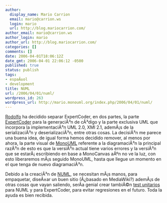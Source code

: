 ```yaml
---
author:
  display_name: Mario Carrion
  email: mario@carrion.ws
  login: mario
  url: http://blog.mariocarrion.com/
author_email: mario@carrion.ws
author_login: mario
author_url: http://blog.mariocarrion.com/
categories: []
comments: []
date: 2006-04-01T18:06:12Z
date_gmt: 2006-04-01 22:06:12 -0500
published: true
status: publish
tags:
- espaÃ±ol
- development
title: NUML
url: /2006/04/01/numl/
wordpress_id: 263
wordpress_url: http://mario.monouml.org/index.php/2006/04/01/numl/
---
```


<p><a href="http://rodolfocampero.blogspot.com/">Rodolfo</a> ha decidido separar ExpertCoder, en dos partes, la parte <a href="http://expertcoder.sf.net">ExpertCoder</a> para la generaciÃ³n de cÃ³digo y la parte exclusiva UML que incorpora la implementaciÃ³n UML 2.0, XMI 2.1, ademÃ¡s de la serializaciÃ³n y deserializaciÃ³n, entre otras cosas. La decisiÃ³n me parece una buena idea, de igual forma hemos decidido remover, al menos por ahora, la parte visual de <a href="http://www.monouml.org">MonoUML</a> referente a la diagramaciÃ³n la principal razÃ³n de esto es que la versiÃ³n actual tiene varios errores y la versiÃ³n que se estarÃ¡ escribiendo en base a MonoCanvas aÃºn no ve la luz, con esto liberaremos mÃ¡s seguido MonoUML, hasta que llegue un momento en el que tenga de nuevo diagramaciÃ³n.</p>
<p>Debido a la creaciÃ³n de <a href="http://www.sourceforge.net/projects/numl">NUML</a>, se necesitan mÃ¡s manos, para empaquetar, diseÃ±ar un buen sitio (Â¿basado en MediaWiki?) ademÃ¡s de otras cosas que vayan saliendo, serÃ­a genial crear tambiÃ©n <a href="http://mario.monouml.org/index.php/2006/03/22/nunit/">test unitarios</a> para NUML y para ExpertCoder, para evitar regresiones en el futuro. Toda la ayuda es bien recibida.</p>
